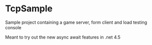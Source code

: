 TcpSample
=========

Sample project containing a game server, form client and load testing console

Meant to try out the new async await features in .net 4.5